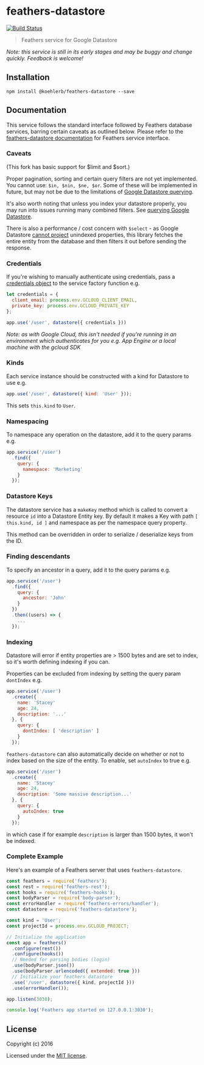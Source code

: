 # feathers-datastore

[![Build Status](https://travis-ci.org/bedeoverend/feathers-datastore.png?branch=master)](https://travis-ci.org/bedeoverend/feathers-datastore)

> Feathers service for Google Datastore

_Note: this service is still in its early stages and may be buggy and change quickly. Feedback is welcome!_

## Installation

```
npm install @koehlerb/feathers-datastore --save
```

## Documentation

This service follows the standard interface followed by Feathers database services, barring certain caveats as outlined below. Please refer to the [feathers-datastore documentation](http://docs.feathersjs.com/) for Feathers service interface.

### Caveats

(This fork has basic support for $limit and $sort.)

Proper pagination, sorting and certain query filters are not yet implemented. You cannot use: `$in, $nin, $ne, $or`. Some of these will be implemented in future, but may not be due to the limitations of [Google Datastore querying](https://cloud.google.com/datastore/docs/concepts/queries).

It's also worth noting that unless you index your datastore properly, you may run into issues running many combined filters. See [querying Google Datastore](https://cloud.google.com/datastore/docs/concepts/queries).

There is also a performance / cost concern with `$select` - as Google Datastore [cannot project](https://cloud.google.com/datastore/docs/concepts/queries#restrictions_on_queries) unindexed properties, this library fetches the entire entity from the database and then filters it out before sending the response.

### Credentials
If you're wishing to manually authenticate using credentials, pass a [credentials object](https://googlecloudplatform.github.io/google-cloud-node/#/docs/datastore/1.0.0/guides/authentication) to the service factory function e.g.

```js
let credentials = {
  client_email: process.env.GCLOUD_CLIENT_EMAIL,
  private_key: process.env.GCLOUD_PRIVATE_KEY
};

app.use('/user', datastore({ credentials }))
```

_Note: as with Google Cloud, this isn't needed if you're running in an environment which authenticates for you e.g. App Engine or a local machine with the gcloud SDK_

### Kinds
Each service instance should be constructed with a kind for Datastore to use e.g.
```js
app.use('/user', datastore({ kind: 'User' }));
```

This sets `this.kind` to `User`.

### Namespacing
To namespace any operation on the datastore, add it to the query params e.g.

```js
app.service('/user')
  .find({
    query: {
      namespace: 'Marketing'
    }
  });
```

### Datastore Keys
The datastore service has a `makeKey` method which is called to convert a resource `id` into a Datastore Entity key. By default it makes a Key with path `[ this.kind, id ]` and namespace as per the namespace query property.

This method can be overridden in order to serialize / deserialize keys from the ID.

### Finding descendants

To specify an ancestor in a query, add it to the query params e.g.
```js
app.service('/user')
  .find({
    query: {
      ancestor: 'John'
    }
  })
  .then((users) => {
    ...
  });
```

### Indexing
Datastore will error if entity properties are > 1500 bytes and are set to index, so it's worth defining indexing if you can.

Properties can be excluded from indexing by setting the query param `dontIndex` e.g.
```js
app.service('/user')
  .create({
    name: 'Stacey'
    age: 24,
    description: '...'
  }, {
    query: {
      dontIndex: [ 'description' ]
    }
  });
```
`feathers-datastore` can also automatically decide on whether or not to index based on the size of the entity. To enable, set `autoIndex` to true e.g.
```js
app.service('/user')
  .create({
    name: 'Stacey'
    age: 24,
    description: 'Some massive description...'
  }, {
    query: {
      autoIndex: true
    }
  });
```
in which case if for example `description` is larger than 1500 bytes, it won't be indexed.

### Complete Example

Here's an example of a Feathers server that uses `feathers-datastore`.

```js
const feathers = require('feathers');
const rest = require('feathers-rest');
const hooks = require('feathers-hooks');
const bodyParser = require('body-parser');
const errorHandler = require('feathers-errors/handler');
const datastore = require('feathers-datastore');

const kind = 'User';
const projectId = process.env.GCLOUD_PROJECT;

// Initialize the application
const app = feathers()
  .configure(rest())
  .configure(hooks())
  // Needed for parsing bodies (login)
  .use(bodyParser.json())
  .use(bodyParser.urlencoded({ extended: true }))
  // Initialize your feathers datastore
  .use('/user', datastore({ kind, projectId }))
  .use(errorHandler());

app.listen(3030);

console.log('Feathers app started on 127.0.0.1:3030');
```

## License

Copyright (c) 2016

Licensed under the [MIT license](LICENSE).
